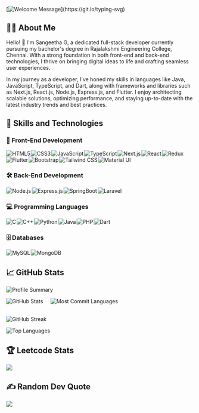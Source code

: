 [![Welcome Message](https://readme-typing-svg.herokuapp.com?font=Fira+Code&size=22&pause=1000&vCenter=true&random=false&lines=Welcome+to+my+GitHub+Profile!)](https://git.io/typing-svg)

## 👩‍💻 About Me

Hello! 👋 I'm Sangeetha G, a dedicated full-stack developer currently pursuing my bachelor's degree in Rajalakshmi Engineering College, Chennai. With a strong foundation in both front-end and back-end technologies, I thrive on bringing digital ideas to life and crafting seamless user experiences.

In my journey as a developer, I've honed my skills in languages like Java, JavaScript, TypeScript, and Dart, along with frameworks and libraries such as Next.js, React.js, Node.js, Express.js, and Flutter. I enjoy architecting scalable solutions, optimizing performance, and staying up-to-date with the latest industry trends and best practices.

## 🚀 Skills and Technologies

### 🎨 Front-End Development

<div style="display: flex; flex-wrap: wrap;">
    <img src="https://img.shields.io/badge/HTML5-E34F26?style=for-the-badge&logo=html5&logoColor=white" alt="HTML5" style="margin-right: 2px;" />
    <img src="https://img.shields.io/badge/CSS3-1572B6?style=for-the-badge&logo=css3&logoColor=white" alt="CSS3" style="margin-right: 2px;" />
    <img src="https://img.shields.io/badge/JavaScript-F7DF1E?style=for-the-badge&logo=javascript&logoColor=black" alt="JavaScript" style="margin-right: 2px;" />
    <img src="https://img.shields.io/badge/TypeScript-007ACC?style=for-the-badge&logo=typescript&logoColor=white" alt="TypeScript" style="margin-right: 2px;" />
    <img src="https://img.shields.io/badge/Next.js-000000?style=for-the-badge&logo=nextdotjs&logoColor=white" alt="Next.js" style="margin-right: 2px;" />
    <img src="https://img.shields.io/badge/React-20232A?style=for-the-badge&logo=react&logoColor=61DAFB" alt="React" style="margin-right: 2px;" />
    <img src="https://img.shields.io/badge/Redux-593D88?style=for-the-badge&logo=redux&logoColor=white" alt="Redux" style="margin-right: 2px;" />
    <img src="https://img.shields.io/badge/Flutter-02569B?style=for-the-badge&logo=flutter&logoColor=white" alt="Flutter" style="margin-right: 2px;" />
    <img src="https://img.shields.io/badge/Bootstrap-563D7C?style=for-the-badge&logo=bootstrap&logoColor=white" alt="Bootstrap" style="margin-right: 2px;" />
    <img src="https://img.shields.io/badge/Tailwind_CSS-38B2AC?style=for-the-badge&logo=tailwind-css&logoColor=white" alt="Tailwind CSS" style="margin-right: 2px;" />
    <img src="https://img.shields.io/badge/Material--UI-0081CB?style=for-the-badge&logo=material-ui&logoColor=white" alt="Material UI" style="margin-right: 2px;" />
</div>

### 🛠️ Back-End Development

<div style="display: flex; flex-wrap: wrap;">
    <img src="https://img.shields.io/badge/Node.js-43853D?style=for-the-badge&logo=node.js&logoColor=white" alt="Node.js" style="margin-right: 2px;" />
    <img src="https://img.shields.io/badge/Express.js-404D59?style=for-the-badge" alt="Express.js" style="margin-right: 2px;" />
    <img src="https://img.shields.io/badge/SpringBoot-43853D?style=for-the-badge&logo=springboot&logoColor=white" alt="SpringBoot" style="margin-right: 2px;" />
    <img src="https://img.shields.io/badge/Laravel-FF2D20?style=for-the-badge&logo=laravel&logoColor=white" alt="Laravel" style="margin-right: 2px;" />
</div>

### 💻 Programming Languages

<div style="display: flex; flex-wrap: wrap;">
    <img src="https://img.shields.io/badge/C-00599C?style=for-the-badge&logo=c&logoColor=white" alt="C" style="margin-right: 2px;" />
    <img src="https://img.shields.io/badge/C%2B%2B-00599C?style=for-the-badge&logo=c%2B%2B&logoColor=white" alt="C++" style="margin-right: 2px;" />
    <img src="https://img.shields.io/badge/Python-14354C?style=for-the-badge&logo=python&logoColor=white" alt="Python" style="margin-right: 2px;" />
    <img src="https://img.shields.io/badge/Java-ED8B00?style=for-the-badge&logo=openjdk&logoColor=white" alt="Java" style="margin-right: 2px;" />
    <img src="https://img.shields.io/badge/PHP-777BB4?style=for-the-badge&logo=php&logoColor=white" alt="PHP" style="margin-right: 2px;" />
    <img src="https://img.shields.io/badge/Dart-0175C2?style=for-the-badge&logo=dart&logoColor=white" alt="Dart" style="margin-right: 2px;" />
</div>

### 🗄️ Databases

<div style="display: flex; flex-wrap: wrap;">
    <img src="https://img.shields.io/badge/MySQL-00000F?style=for-the-badge&logo=mysql&logoColor=white" alt="MySQL" style="margin-right: 2px;" />
    <img src="https://img.shields.io/badge/MongoDB-4EA94B?style=for-the-badge&logo=mongodb&logoColor=white" alt="MongoDB" style="margin-right: 2px;" />
</div>

## 📈 GitHub Stats

![Profile Summary](http://github-profile-summary-cards.vercel.app/api/cards/profile-details?username=Sangeetha2125&theme=vision_friendly_dark&card_width=500)

<div style="display: flex; flex-wrap: wrap; gap:20px">
    <img src="http://github-profile-summary-cards.vercel.app/api/cards/stats?username=Sangeetha2125&theme=vision_friendly_dark" alt="GitHub Stats"> 
    <img src="http://github-profile-summary-cards.vercel.app/api/cards/most-commit-language?username=Sangeetha2125&theme=vision_friendly_dark" alt="Most Commit Languages">
</div> <br />

![GitHub Streak](https://github-readme-streak-stats.herokuapp.com/?user=Sangeetha2125&theme=vision-friendly-dark&hide_border=true&card_width=500)

![Top Languages](https://github-readme-stats.vercel.app/api/top-langs/?username=Sangeetha2125&theme=vision-friendly-dark&include_all_commits=true&count_private=true&card_width=500&hide_border=true) 

## 🏆 Leetcode Stats
![](https://leetcard.jacoblin.cool/gsangeetha-dev?font=Dancing_Script&border_radius=8)

## ✍️ Random Dev Quote
![](https://quotes-github-readme.vercel.app/api?type=horizontal&theme=catppuccin_mocha)